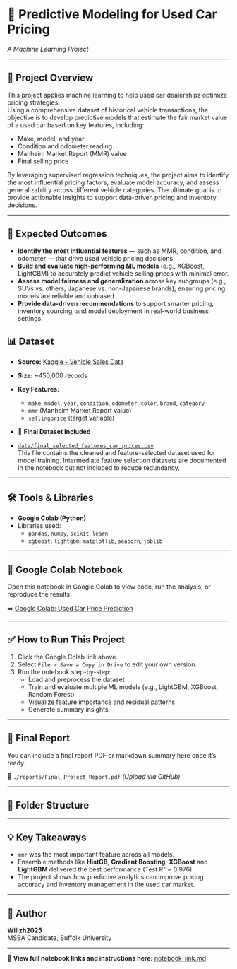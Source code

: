# 🚗 Predictive Modeling for Used Car Pricing  
*A Machine Learning Project*

---

## 📌 Project Overview

This project applies machine learning to help used car dealerships optimize pricing strategies.  
Using a comprehensive dataset of historical vehicle transactions, the objective is to develop predictive models that estimate the fair market value of a used car based on key features, including:

- Make, model, and year  
- Condition and odometer reading  
- Manheim Market Report (MMR) value  
- Final selling price

By leveraging supervised regression techniques, the project aims to identify the most influential pricing factors, evaluate model accuracy, and assess generalizability across different vehicle categories. The ultimate goal is to provide actionable insights to support data-driven pricing and inventory decisions.

---

## 🎯 Expected Outcomes

- **Identify the most influential features** — such as MMR, condition, and odometer — that drive used vehicle pricing decisions.  
- **Build and evaluate high-performing ML models** (e.g., XGBoost, LightGBM) to accurately predict vehicle selling prices with minimal error.  
- **Assess model fairness and generalization** across key subgroups (e.g., SUVs vs. others, Japanese vs. non-Japanese brands), ensuring pricing models are reliable and unbiased.  
- **Provide data-driven recommendations** to support smarter pricing, inventory sourcing, and model deployment in real-world business settings.

## 📊 Dataset

- **Source:** [Kaggle - Vehicle Sales Data](https://www.kaggle.com/datasets/syedanwarafridi/vehicle-sales-data/data)
- **Size:** ~450,000 records
- **Key Features:**
  - `make`, `model`, `year`, `condition`, `odometer`, `color`, `brand`, `category`
  - `mmr` (Manheim Market Report value)
  - `sellingprice` (target variable)
 
- 📁 **Final Dataset Included**

- [`data/final_selected_features_car_prices.csv`](./data/final_selected_features_car_prices.csv)  
  This file contains the cleaned and feature-selected dataset used for model training. Intermediate feature selection datasets are documented in the notebook but not included to reduce redundancy.

---

## 🛠️ Tools & Libraries

- **Google Colab (Python)**
- Libraries used:
  - `pandas`, `numpy`, `scikit-learn`
  - `xgboost`, `lightgbm`, `matplotlib`, `seaborn`, `joblib`

---

## 🔗 Google Colab Notebook

Open this notebook in Google Colab to view code, run the analysis, or reproduce the results:

➡️ [Google Colab: Used Car Price Prediction](https://drive.google.com/file/d/1wIt18lFApKYCF4RjMVaVUPg5u4kyeB3i/view?usp=sharing)

---

## ✅ How to Run This Project

1. Click the Google Colab link above.
2. Select `File > Save a Copy in Drive` to edit your own version.
3. Run the notebook step-by-step:
   - Load and preprocess the dataset
   - Train and evaluate multiple ML models (e.g., LightGBM, XGBoost, Random Forest)
   - Visualize feature importance and residual patterns
   - Generate summary insights

---

## 📄 Final Report

You can include a final report PDF or markdown summary here once it’s ready:

📁 `./reports/Final_Project_Report.pdf` *(Upload via GitHub)*

---

## 📁 Folder Structure

---

## 💡 Key Takeaways

- `mmr` was the most important feature across all models.
- Ensemble methods like **HistGB**, **Gradient Boosting**, **XGBoost** and **LightGBM** delivered the best performance (Test R² ≈ 0.976).
- The project shows how predictive analytics can improve pricing accuracy and inventory management in the used car market.

---

## 🙋 Author

**Willzh2025**  
MSBA Candidate, Suffolk University  

---

📘 **View full notebook links and instructions here:** [notebook_link.md](notebook_link.md)
